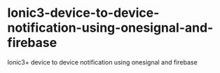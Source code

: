 # Ionic3-device-to-device-notification-using-onesignal-and-firebase
Ionic3+ device to device notification using onesignal and firebase
